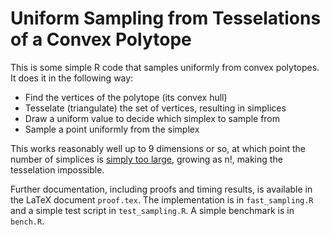 # Uniform Sampling from Tesselations of a Convex Polytope

This is some simple R code that samples uniformly from convex polytopes. It does it in the following way:

 - Find the vertices of the polytope (its convex hull)
 - Tesselate (triangulate) the set of vertices, resulting in simplices
 - Draw a uniform value to decide which simplex to sample from
 - Sample a point uniformly from the simplex

This works reasonably well up to 9 dimensions or so, at which point the number of simplices is [simply too large](http://math.stackexchange.com/questions/474857/find-the-smallest-triangulation-of-the-n-dimensional), growing as n!, making the tesselation impossible.

Further documentation, including proofs and timing results, is available in the LaTeX document `proof.tex`. The implementation is in `fast_sampling.R` and a simple test script in `test_sampling.R`. A simple benchmark is in `bench.R`.

